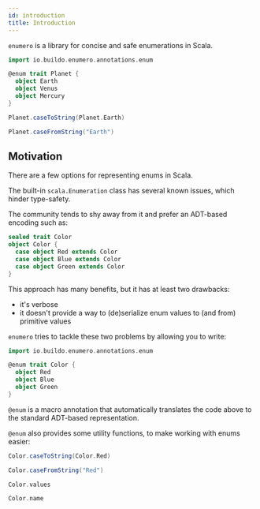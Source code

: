```yaml
---
id: introduction
title: Introduction
---
```


`enumero` is a library for concise and safe enumerations in Scala.

```scala mdoc
import io.buildo.enumero.annotations.enum

@enum trait Planet {
  object Earth
  object Venus
  object Mercury
}

Planet.caseToString(Planet.Earth)

Planet.caseFromString("Earth")
```

## Motivation

There are a few options for representing enums in Scala.

The built-in `scala.Enumeration` class has several known issues, which hinder
type-safety.

The community tends to shy away from it and prefer an ADT-based encoding such
as:

```scala mdoc
sealed trait Color
object Color {
  case object Red extends Color
  case object Blue extends Color
  case object Green extends Color
}
```

This approach has many benefits, but it has at least two drawbacks:

- it's verbose
- it doesn't provide a way to (de)serialize enum values to (and from) primitive
  values

`enumero` tries to tackle these two problems by allowing you to write:

```scala mdoc:reset
import io.buildo.enumero.annotations.enum

@enum trait Color {
  object Red
  object Blue
  object Green
}
```

`@enum` is a macro annotation that automatically translates the code above to
the standard ADT-based representation.

`@enum` also provides some utility functions, to make working with enums easier:

```scala mdoc
Color.caseToString(Color.Red)

Color.caseFromString("Red")

Color.values

Color.name
```
